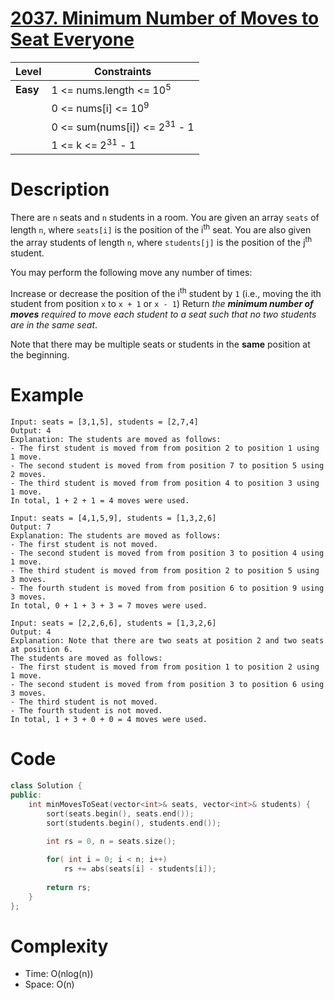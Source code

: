 # [2037. Minimum Number of Moves to Seat Everyone](https://leetcode.com/problems/minimum-number-of-moves-to-seat-everyone/description/)

|Level|Constraints|
|------|----------|
|**Easy**|1 <= nums.length <= 10<sup>5</sup>|
||0 <= nums[i] <= 10<sup>9</sup>|
||0 <= sum(nums[i]) <= 2<sup>31</sup> - 1|
||1 <= k <= 2<sup>31</sup> - 1|

# Description
There are `n` seats and `n` students in a room. You are given an array `seats` of length `n`, where `seats[i]` is the position of the i<sup>th</sup> seat. You are also given the array students of length `n`, where `students[j]` is the position of the j<sup>th</sup> student.

You may perform the following move any number of times:

Increase or decrease the position of the i<sup>th</sup> student by `1` (i.e., moving the ith student from position `x` to `x + 1` or `x - 1`)
Return *the **minimum number of moves** required to move each student to a seat such that no two students are in the same seat*.

Note that there may be multiple seats or students in the **same** position at the beginning.

# Example
```
Input: seats = [3,1,5], students = [2,7,4]
Output: 4
Explanation: The students are moved as follows:
- The first student is moved from from position 2 to position 1 using 1 move.
- The second student is moved from from position 7 to position 5 using 2 moves.
- The third student is moved from from position 4 to position 3 using 1 move.
In total, 1 + 2 + 1 = 4 moves were used.
```
```
Input: seats = [4,1,5,9], students = [1,3,2,6]
Output: 7
Explanation: The students are moved as follows:
- The first student is not moved.
- The second student is moved from from position 3 to position 4 using 1 move.
- The third student is moved from from position 2 to position 5 using 3 moves.
- The fourth student is moved from from position 6 to position 9 using 3 moves.
In total, 0 + 1 + 3 + 3 = 7 moves were used.
```
```
Input: seats = [2,2,6,6], students = [1,3,2,6]
Output: 4
Explanation: Note that there are two seats at position 2 and two seats at position 6.
The students are moved as follows:
- The first student is moved from from position 1 to position 2 using 1 move.
- The second student is moved from from position 3 to position 6 using 3 moves.
- The third student is not moved.
- The fourth student is not moved.
In total, 1 + 3 + 0 + 0 = 4 moves were used.
```

# Code
```C++
class Solution {
public:
    int minMovesToSeat(vector<int>& seats, vector<int>& students) {
        sort(seats.begin(), seats.end());
        sort(students.begin(), students.end());
        
        int rs = 0, n = seats.size();

        for( int i = 0; i < n; i++)
            rs += abs(seats[i] - students[i]);
        
        return rs;
    }
};
```
# Complexity
- Time: O(nlog(n))
- Space: O(n)